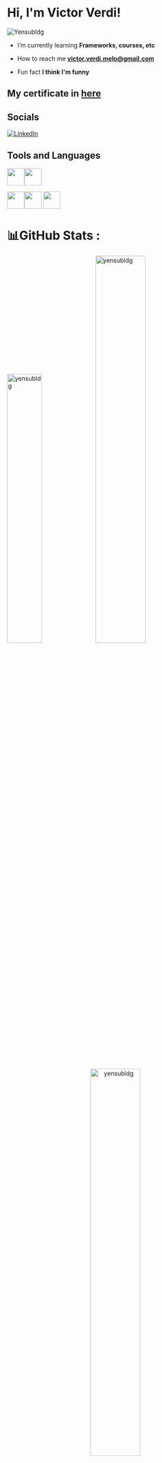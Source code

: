 <h1>Hi, I'm Victor Verdi!</h1>

![Yensubldg](https://readme-typing-svg.demolab.com?font=Fira+Code&weight=600&pause=1000&color=23E1FFD5&center=true&vCenter=true&width=435&lines=I'm+trying+to+be+a+Developer)

- I’m currently learning **Frameworks, courses, etc**

- How to reach me **victor.verdi.melo@gmail.com**

- Fun fact **I think I'm funny**

## My certificate in [here](./MY_CERTIFICATE.md)

## Socials
[![LinkedIn](https://img.shields.io/badge/LinkedIn-%230077B5.svg?logo=linkedin&logoColor=white)](https://www.linkedin.com/in/victorverdi/) 

## Tools and Languages

<img src="https://cdn.jsdelivr.net/gh/devicons/devicon/icons/python/python-original.svg" width="40" height="40"/><img src="https://cdn.jsdelivr.net/gh/devicons/devicon/icons/vscode/vscode-original.svg" width="40" height="40"/>
          
<img src="https://cdn.jsdelivr.net/gh/devicons/devicon/icons/azure/azure-original.svg" width="40" height="40"/><img src="https://cdn.jsdelivr.net/gh/devicons/devicon/icons/git/git-original.svg" width="40" height="40"/>  <img src="https://cdn.jsdelivr.net/gh/devicons/devicon/icons/github/github-original.svg" width="40" height="40"/>
          
 

# 📊GitHub Stats :
 <p><img width="40%" src="https://github-readme-stats.vercel.app/api/top-langs/?username=yensubldg&theme=react&layout=compact&hide=vue,php,html,blade&langs_count=8&exclude_repo=CMU-SE252,Computer-Science-for-Practicing-Engineers-Software-Construction" alt="yensubldg" />
<img width="48%" src="https://github-readme-stats.vercel.app/api?username=yensubldg&count_private=true&theme=react&show_icons=true" alt="yensubldg" /> </p>
<p align="center">
<img width="48%" src="https://github-readme-streak-stats.herokuapp.com/?user=yensubldg&theme=react&hide_border=false" alt="yensubldg" />
</p>

![](https://activity-graph.herokuapp.com/graph?username=yensubldg&theme=dracula&hide_border=false)
